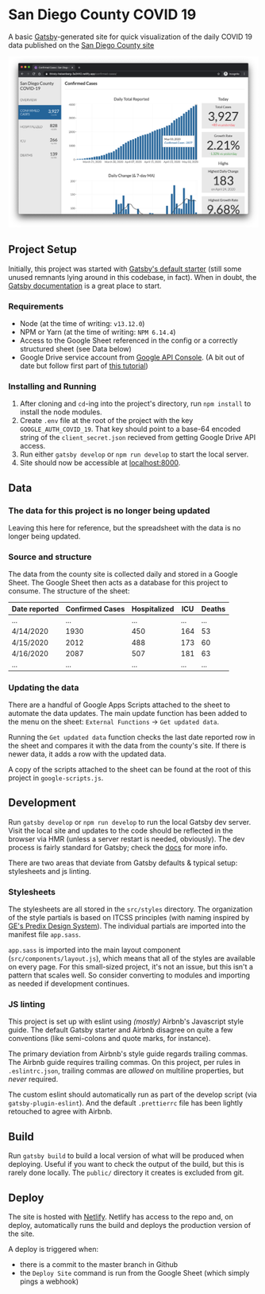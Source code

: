 # San Diego County COVID 19
A basic [Gatsby](https://www.gatsbyjs.org)-generated site for quick visualization of the daily COVID 19 data published on the [San Diego County site](https://www.sandiegocounty.gov/content/sdc/hhsa/programs/phs/community_epidemiology/dc/2019-nCoV/status.html)

![](screenshot-lg.png)

## Project Setup

Initially, this project was started with [Gatsby's default starter](https://github.com/gatsbyjs/gatsby-starter-default) (still some unused remnants lying around in this codebase, in fact). When in doubt, the [Gatsby documentation](https://www.gatsbyjs.org/docs/) is a great place to start.

### Requirements
- Node (at the time of writing: `v13.12.0`)
- NPM or Yarn (at the time of writing: `NPM 6.14.4`)
- Access to the Google Sheet referenced in the config or a correctly structured sheet (see Data below)
- Google Drive service account from [Google API Console](https://console.developers.google.com/). (A bit out of date but follow first part of [this tutorial](https://www.twilio.com/blog/2017/03/google-spreadsheets-and-javascriptnode-js.html))

### Installing and Running
1. After cloning and `cd`-ing into the project's directory, run `npm install` to install the node modules.
2. Create `.env` file at the root of the project with the key `GOOGLE_AUTH_COVID_19`. That key should point to a base-64 encoded string of the `client_secret.json` recieved from getting Google Drive API access.
3. Run either `gatsby develop` or `npm run develop` to start the local server.
4. Site should now be accessible at [localhost:8000](http://localhost:8000).

## Data

### The data for this project is no longer being updated

Leaving this here for reference, but the spreadsheet with the data is no longer being updated.

### Source and structure

The data from the county site is collected daily and stored in a Google Sheet. The Google Sheet then acts as a database for this project to consume. The structure of the sheet:

| Date reported | Confirmed Cases | Hospitalized | ICU | Deaths |
| ------------- | --------------- | ------------ | --- | ------ |
| ...           | ...             | ...          | ... | ...    |
| 4/14/2020     | 1930            | 450          | 164 | 53     |
| 4/15/2020     | 2012            | 488          | 173 | 60     |
| 4/16/2020     | 2087            | 507          | 181 | 63     |
| ...           | ...             | ...          | ... | ...    |

### Updating the data

There are a handful of Google Apps Scripts attached to the sheet to automate the data updates. The main update function has been added to the menu on the sheet: `External Functions` -> `Get updated data`.

Running the `Get updated data` function checks the last date reported row in the sheet and compares it with the data from the county's site. If there is newer data, it adds a row with the updated data.

A copy of the scripts attached to the sheet can be found at the root of this project in `google-scripts.js`.

## Development

Run `gatsby develop` or `npm run develop` to run the local Gatsby dev server. Visit the local site and updates to the code should be reflected in the browser via HMR (unless a server restart is needed, obviously). The dev process is fairly standard for Gatsby; check the [docs](https://www.gatsbyjs.org/docs/) for more info.

There are two areas that deviate from Gatsby defaults & typical setup: stylesheets and js linting.

### Stylesheets

The stylesheets are all stored in the `src/styles` directory. The organization of the style partials is based on ITCSS principles (with naming inspired by [GE's Predix Design System](https://medium.com/ge-design/ges-predix-design-system-8236d47b0891)). The individual partials are imported into the manifest file `app.sass`.

`app.sass` is imported into the main layout component (`src/components/layout.js`), which means that all of the styles are available on every page. For this small-sized project, it's not an issue, but this isn't a pattern that scales well. So consider converting to modules and importing as needed if development continues.

### JS linting

This project is set up with eslint using _(mostly)_ Airbnb's Javascript style guide. The default Gatsby starter and Airbnb disagree on quite a few conventions (like semi-colons and quote marks, for instance).

The primary deviation from Airbnb's style guide regards trailing commas. The Airbnb guide requires trailing commas. On this project, per rules in `.eslintrc.json`, trailing commas are _allowed_ on multiline properties, but _never_ required.

The custom eslint should automatically run as part of the develop script (via `gatsby-plugin-eslint`). And the default `.prettierrc` file has been lightly retouched to agree with Airbnb.

## Build

Run `gatsby build` to build a local version of what will be produced when deploying. Useful if you want to check the output of the build, but this is rarely done locally. The `public/` directory it creates is excluded from git.

## Deploy

The site is hosted with [Netlify](https://www.netlify.com/). Netlify has access to the repo and, on deploy, automatically runs the build and deploys the production version of the site.

A deploy is triggered when:
- there is a commit to the master branch in Github
- the `Deploy Site` command is run from the Google Sheet (which simply pings a webhook)

